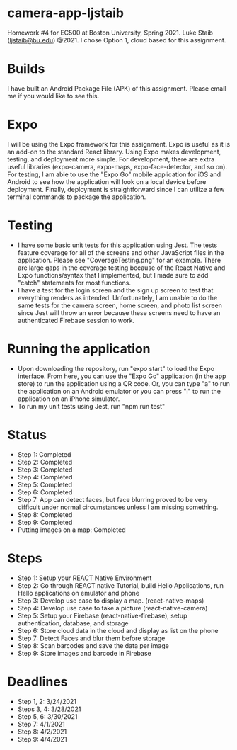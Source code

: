 # camera-app-ljstaib

Homework #4 for EC500 at Boston University, Spring 2021. Luke Staib (ljstaib@bu.edu) @2021. I chose Option 1, cloud based for this assignment.

# Builds
I have built an Android Package File (APK) of this assignment. Please email me if you would like to see this.

# Expo
I will be using the Expo framework for this assignment. Expo is useful as it is an add-on to the standard React library. Using Expo makes development, testing, and deployment more simple. For development, there are extra useful libraries (expo-camera, expo-maps, expo-face-detector, and so on). For testing, I am able to use the "Expo Go" mobile application for iOS and Android to see how the application will look on a local device before deployment. Finally, deployment is straightforward since I can utilize a few terminal commands to package the application.

# Testing
- I have some basic unit tests for this application using Jest. The tests feature coverage for all of the screens and other JavaScript files in the application. Please see "CoverageTesting.png" for an example. There are large gaps in the coverage testing because of the React Native and Expo functions/syntax that I implemented, but I made sure to add "catch" statements for most functions.
- I have a test for the login screen and the sign up screen to test that everything renders as intended. Unfortunately, I am unable to do the same tests for the camera screen, home screen, and photo list screen since Jest will throw an error because these screens need to have an authenticated Firebase session to work.

# Running the application
- Upon downloading the repository, run "expo start" to load the Expo interface. From here, you can use the "Expo Go" application (in the app store) to run the application using a QR code. Or, you can type "a" to run the application on an Android emulator or you can press "i" to run the application on an iPhone simulator.
- To run my unit tests using Jest, run "npm run test"

# Status
- Step 1: Completed
- Step 2: Completed
- Step 3: Completed
- Step 4: Completed
- Step 5: Completed
- Step 6: Completed
- Step 7: App can detect faces, but face blurring proved to be very difficult under normal circumstances unless I am missing something.
- Step 8: Completed
- Step 9: Completed
- Putting images on a map: Completed

# Steps
- Step 1:  Setup your REACT Native Environment
- Step 2:  Go through REACT native Tutorial, build Hello Applications, run Hello applications on emulator and phone
- Step 3:  Develop use case to display a map.  (react-native-maps)
- Step 4:  Develop use case to take a picture  (react-native-camera)
- Step 5:  Setup your Firebase (react-native-firebase), setup authentication, database, and storage
- Step 6:  Store cloud data in the cloud and display as list on the phone
- Step 7:  Detect Faces and blur them before storage
- Step 8:  Scan barcodes and save the data per image
- Step 9:  Store images and barcode in Firebase

# Deadlines
- Step 1, 2: 3/24/2021
- Steps 3, 4: 3/28/2021
- Step 5, 6: 3/30/2021
- Step 7: 4/1/2021
- Step 8: 4/2/2021
- Step 9: 4/4/2021

